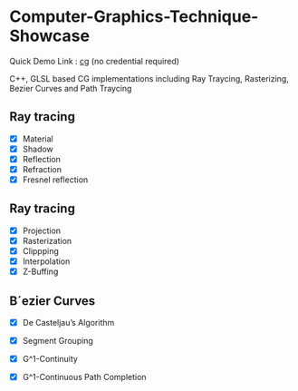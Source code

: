 # Computer-Graphics-Technique-Showcase

Quick Demo Link : [cg](http://cg.cs.ucl.ac.uk/) (no credential required)

C++, GLSL based CG implementations including Ray Traycing, Rasterizing, Bezier Curves and Path Traycing

## Ray tracing
- [x] Material
- [x] Shadow
- [x] Reflection
- [x] Refraction
- [x] Fresnel reflection

## Ray tracing


- [x] Projection
- [x] Rasterization
- [x] Clippping
- [x] Interpolation
- [x] Z-Buffing

## B´ezier Curves


- [x] De Casteljau’s Algorithm
- [x] Segment Grouping
- [x] G^1-Continuity
- [x] G^1-Continuous Path Completion

